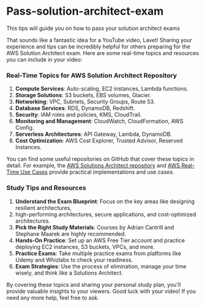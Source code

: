 # Pass-solution-architect-exam
This tips will guide you on how to pass your solution architect exams

That sounds like a fantastic idea for a YouTube video, Lavet! Sharing your experience and 
tips can be incredibly helpful for others preparing for the AWS Solution Architect exam. Here are some real-time topics and resources you can include in your video:

### Real-Time Topics for AWS Solution Architect Repository
1. **Compute Services**: Auto-scaling, EC2 instances, Lambda functions.
2. **Storage Solutions**: S3 buckets, EBS volumes, Glacier.
3. **Networking**: VPC, Subnets, Security Groups, Route 53.
4. **Database Services**: RDS, DynamoDB, Redshift.
5. **Security**: IAM roles and policies, KMS, CloudTrail.
6. **Monitoring and Management**: CloudWatch, CloudFormation, AWS Config.
7. **Serverless Architectures**: API Gateway, Lambda, DynamoDB.
8. **Cost Optimization**: AWS Cost Explorer, Trusted Advisor, Reserved Instances.

You can find some useful repositories on GitHub that cover these topics in detail. For example, 
the [AWS Solutions Architect repository](https://github.com/topics/aws-solutions-architect) and [AWS Real-Time Use Cases](https://github.com/miztiik/aws-real-time-use-cases) provide practical implementations and use cases.

### Study Tips and Resources
1. **Understand the Exam Blueprint**: Focus on the key areas like designing resilient architectures,
2. high-performing architectures, secure applications, and cost-optimized architectures.
3. **Pick the Right Study Materials**: Courses by Adrian Cantrill and Stephane Maarek are highly recommended.
4. **Hands-On Practice**: Set up an AWS Free Tier account and practice deploying EC2 instances, S3 buckets, VPCs, and more.
5. **Practice Exams**: Take multiple practice exams from platforms like Udemy and Whizlabs to check your readiness.
6. **Exam Strategies**: Use the process of elimination, manage your time wisely, and think like a Solutions Architect.

By covering these topics and sharing your personal study plan, you'll provide valuable insights to your viewers. Good luck with your video! If you need any more help, feel free to ask.

